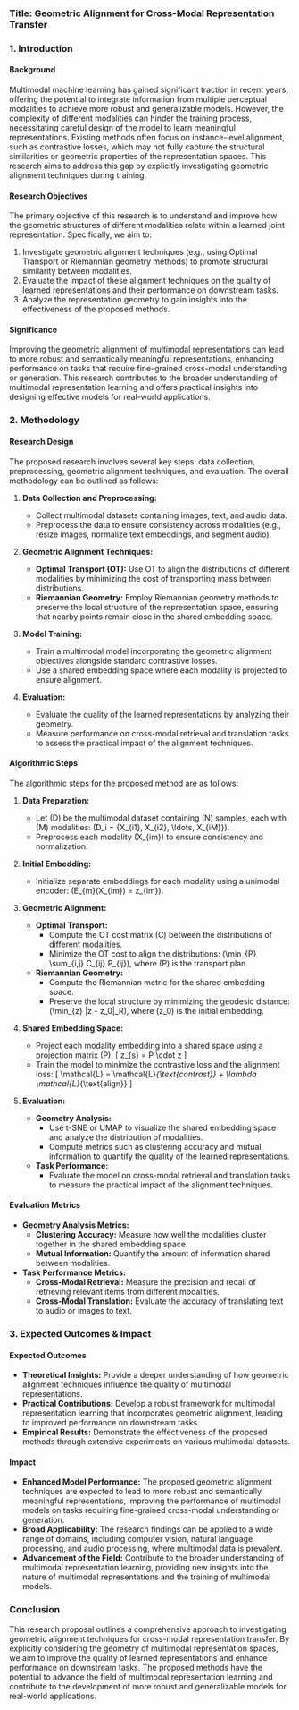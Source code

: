 ### Title: Geometric Alignment for Cross-Modal Representation Transfer

### 1. Introduction

#### Background
Multimodal machine learning has gained significant traction in recent years, offering the potential to integrate information from multiple perceptual modalities to achieve more robust and generalizable models. However, the complexity of different modalities can hinder the training process, necessitating careful design of the model to learn meaningful representations. Existing methods often focus on instance-level alignment, such as contrastive losses, which may not fully capture the structural similarities or geometric properties of the representation spaces. This research aims to address this gap by explicitly investigating geometric alignment techniques during training.

#### Research Objectives
The primary objective of this research is to understand and improve how the geometric structures of different modalities relate within a learned joint representation. Specifically, we aim to:
1. Investigate geometric alignment techniques (e.g., using Optimal Transport or Riemannian geometry methods) to promote structural similarity between modalities.
2. Evaluate the impact of these alignment techniques on the quality of learned representations and their performance on downstream tasks.
3. Analyze the representation geometry to gain insights into the effectiveness of the proposed methods.

#### Significance
Improving the geometric alignment of multimodal representations can lead to more robust and semantically meaningful representations, enhancing performance on tasks that require fine-grained cross-modal understanding or generation. This research contributes to the broader understanding of multimodal representation learning and offers practical insights into designing effective models for real-world applications.

### 2. Methodology

#### Research Design
The proposed research involves several key steps: data collection, preprocessing, geometric alignment techniques, and evaluation. The overall methodology can be outlined as follows:

1. **Data Collection and Preprocessing:**
   - Collect multimodal datasets containing images, text, and audio data.
   - Preprocess the data to ensure consistency across modalities (e.g., resize images, normalize text embeddings, and segment audio).

2. **Geometric Alignment Techniques:**
   - **Optimal Transport (OT):** Use OT to align the distributions of different modalities by minimizing the cost of transporting mass between distributions.
   - **Riemannian Geometry:** Employ Riemannian geometry methods to preserve the local structure of the representation space, ensuring that nearby points remain close in the shared embedding space.

3. **Model Training:**
   - Train a multimodal model incorporating the geometric alignment objectives alongside standard contrastive losses.
   - Use a shared embedding space where each modality is projected to ensure alignment.

4. **Evaluation:**
   - Evaluate the quality of the learned representations by analyzing their geometry.
   - Measure performance on cross-modal retrieval and translation tasks to assess the practical impact of the alignment techniques.

#### Algorithmic Steps
The algorithmic steps for the proposed method are as follows:

1. **Data Preparation:**
   - Let \(D\) be the multimodal dataset containing \(N\) samples, each with \(M\) modalities: \(D_i = \{X_{i1}, X_{i2}, \ldots, X_{iM}\}\).
   - Preprocess each modality \(X_{im}\) to ensure consistency and normalization.

2. **Initial Embedding:**
   - Initialize separate embeddings for each modality using a unimodal encoder: \(E_{m}(X_{im}) = z_{im}\).

3. **Geometric Alignment:**
   - **Optimal Transport:**
     - Compute the OT cost matrix \(C\) between the distributions of different modalities.
     - Minimize the OT cost to align the distributions: \(\min_{P} \sum_{i,j} C_{ij} P_{ij}\), where \(P\) is the transport plan.
   - **Riemannian Geometry:**
     - Compute the Riemannian metric for the shared embedding space.
     - Preserve the local structure by minimizing the geodesic distance: \(\min_{z} \|z - z_0\|_R\), where \(z_0\) is the initial embedding.

4. **Shared Embedding Space:**
   - Project each modality embedding into a shared space using a projection matrix \(P\):
     \[
     z_{s} = P \cdot z
     \]
   - Train the model to minimize the contrastive loss and the alignment loss:
     \[
     \mathcal{L} = \mathcal{L}_{\text{contrast}} + \lambda \mathcal{L}_{\text{align}}
     \]

5. **Evaluation:**
   - **Geometry Analysis:**
     - Use t-SNE or UMAP to visualize the shared embedding space and analyze the distribution of modalities.
     - Compute metrics such as clustering accuracy and mutual information to quantify the quality of the learned representations.
   - **Task Performance:**
     - Evaluate the model on cross-modal retrieval and translation tasks to measure the practical impact of the alignment techniques.

#### Evaluation Metrics
- **Geometry Analysis Metrics:**
  - **Clustering Accuracy:** Measure how well the modalities cluster together in the shared embedding space.
  - **Mutual Information:** Quantify the amount of information shared between modalities.
- **Task Performance Metrics:**
  - **Cross-Modal Retrieval:** Measure the precision and recall of retrieving relevant items from different modalities.
  - **Cross-Modal Translation:** Evaluate the accuracy of translating text to audio or images to text.

### 3. Expected Outcomes & Impact

#### Expected Outcomes
- **Theoretical Insights:** Provide a deeper understanding of how geometric alignment techniques influence the quality of multimodal representations.
- **Practical Contributions:** Develop a robust framework for multimodal representation learning that incorporates geometric alignment, leading to improved performance on downstream tasks.
- **Empirical Results:** Demonstrate the effectiveness of the proposed methods through extensive experiments on various multimodal datasets.

#### Impact
- **Enhanced Model Performance:** The proposed geometric alignment techniques are expected to lead to more robust and semantically meaningful representations, improving the performance of multimodal models on tasks requiring fine-grained cross-modal understanding or generation.
- **Broad Applicability:** The research findings can be applied to a wide range of domains, including computer vision, natural language processing, and audio processing, where multimodal data is prevalent.
- **Advancement of the Field:** Contribute to the broader understanding of multimodal representation learning, providing new insights into the nature of multimodal representations and the training of multimodal models.

### Conclusion

This research proposal outlines a comprehensive approach to investigating geometric alignment techniques for cross-modal representation transfer. By explicitly considering the geometry of multimodal representation spaces, we aim to improve the quality of learned representations and enhance performance on downstream tasks. The proposed methods have the potential to advance the field of multimodal representation learning and contribute to the development of more robust and generalizable models for real-world applications.